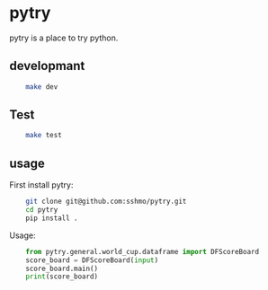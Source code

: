 # pytry

pytry is a place to try python.

## developmant

``` sh
    make dev
```

## Test

``` sh
    make test
```

## usage

First install pytry:

``` sh
    git clone git@github.com:sshmo/pytry.git
    cd pytry
    pip install .
```

Usage:

``` python
    from pytry.general.world_cup.dataframe import DFScoreBoard
    score_board = DFScoreBoard(input)
    score_board.main()
    print(score_board)
```
